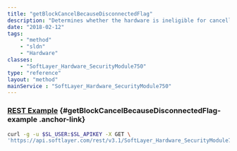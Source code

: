 ```yaml
---
title: "getBlockCancelBecauseDisconnectedFlag"
description: "Determines whether the hardware is ineligible for cancellation because it is disconnected."
date: "2018-02-12"
tags:
    - "method"
    - "sldn"
    - "Hardware"
classes:
    - "SoftLayer_Hardware_SecurityModule750"
type: "reference"
layout: "method"
mainService : "SoftLayer_Hardware_SecurityModule750"
---
```


### [REST Example](#getBlockCancelBecauseDisconnectedFlag-example) <a href="/article/rest/"><i class="fas fa-question"></i></a> {#getBlockCancelBecauseDisconnectedFlag-example .anchor-link} 
```bash
curl -g -u $SL_USER:$SL_APIKEY -X GET \
'https://api.softlayer.com/rest/v3.1/SoftLayer_Hardware_SecurityModule750/{SoftLayer_Hardware_SecurityModule750ID}/getBlockCancelBecauseDisconnectedFlag'
```
